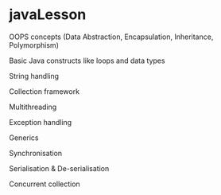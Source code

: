 # javaLesson

OOPS concepts (Data Abstraction, Encapsulation, Inheritance, Polymorphism)

Basic Java constructs like loops and data types

String handling

Collection framework

Multithreading

Exception handling

Generics

Synchronisation

Serialisation & De-serialisation

Concurrent collection



